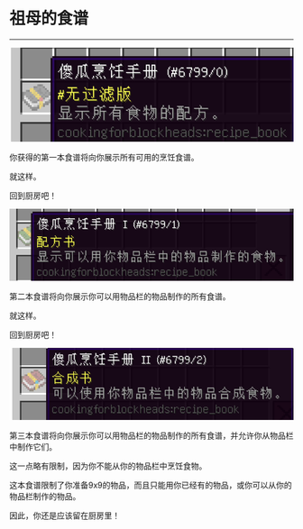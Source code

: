 # 祖母的食谱
___

![第一本食谱](book1.png)

你获得的第一本食谱将向你展示所有可用的烹饪食谱。

就这样。

回到厨房吧！

![第二本食谱](book2.png)

第二本食谱将向你展示你可以用物品栏的物品制作的所有食谱。

就这样。

回到厨房吧！

![传奇食谱](book3.png)

第三本食谱将向你展示你可以用物品栏的物品制作的所有食谱，并允许你从物品栏中制作它们。

这一点略有限制，因为你不能从你的物品栏中烹饪食物。

这本食谱限制了你准备9x9的物品，而且只能用你已经有的物品，或你可以从你的物品栏制作的物品。

因此，你还是应该留在厨房里！